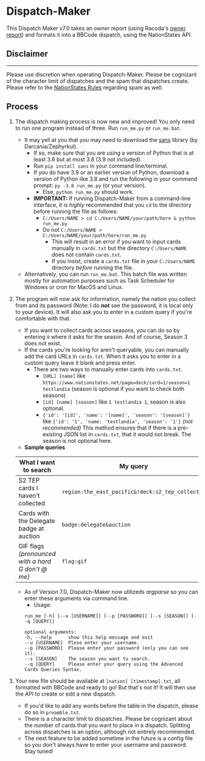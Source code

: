 # Dispatch-Maker
This Dispatch Maker v7.0 takes an owner report (using Racoda's [owner report](https://github.com/dithpri/RCES/tree/master/owner_report)) and formats it into a BBCode dispatch, using the NationStates API.

## Disclaimer
---
Please use discretion when operating Dispatch-Maker. Please be cognizant of the character limit of dispatches and the spam that dispatches create. Please refer to the [NationStates Rules](https://forum.nationstates.net/viewtopic.php?f=16&t=260044#017) regarding spam as well.
## Process
1. The dispatch making process is now new and improved! You only need to run one program instead of three. Run `run_me.py` or `run_me.bat`.
    - It may yell at you that you may need to download the [sans](https://pypi.org/project/sans/) library (by Darcania/Zephyrkul). 
        - If so, make sure that you are using a version of Python that is at least 3.6 but at most 3.8 (3.9 not included).
        - Run `pip install sans` in your command line/terminal.
        - If you do have 3.9 or an earlier version of Python, download a version of Python like 3.8 and run the following in your command prompt: `py -3.8 run_me.py` (or your version). 
          - Else, `python run_me.py` should work.
        - **IMPORTANT:** If running Dispatch-Maker from a command-line interface, it is *highly* recommended that you `cd` to the directory before running the file as follows:
          - ```C:/Users/NAME > cd C:/Users/NAME/your/path/here & python run_me.py```
          - Do not ```C:/Users/NAME > C:/Users/NAME/your/path/here/run_me.py```
            - This will result in an error if you want to input cards manually in `cards.txt` but the directory `C:/Users/NAME` does not contain `cards.txt`.
            - If you insist, create a `cards.txt` file in your `C:/Users/NAME` directory *before* running the file.
     - Alternatively, you can run `run_me.bat`. This batch file was written mostly for automation purposes such as Task Scheduler for Windows or cron for MacOS and Linux.

2. The program will now ask for information, namely the nation you collect from and its password (Note: I do **not** see the password, it is local only to your device). It will also ask you to enter in a custom query if you're comfortable with that.
   
    - If you want to collect cards across seasons, you can do so by entering `0` where it asks for the season. And of course, Season 3 does not exist.
    - If the cards you're looking for aren't queryable, you can manually add the card URLs in `cards.txt`. When it asks you to enter in a custom query leave it blank and press enter.
      - There are two ways to manually enter cards into `cards.txt`.
        - `[URL] [name]` like `https://www.nationstates.net/page=deck/card=1/season=1 testlandia` (season is optional if you want to check both seasons)
        - `[id] [name] [season]` like `1 testlandia 1`, season is also optional.
        - `{'id': '[id]', 'name': '[name]', 'season': '[season]'}` like `{'id': '1', 'name: 'testlandia', 'season': '1'}` *(not recommended)* This method ensures that if there is a pre-existing JSON list in `cards.txt`, that it would not break. The season is not optional here.
    - **Sample queries**

    | What I want to search  | My query |
    | ------------- | ------------- |
    | S2 TEP cards I haven't collected | `region:the_east_pacific&!deck:s2_tep_collector` |
    | Cards with the Delegate badge at auction | `badge:delegate&auction` |
    | GIF flags *(pronounced with a hard G don't @ me)* | `flag:gif` |

    - As of Version 7.0, Dispatch-Maker now utilizeds *argparse* so you can enter these arguments via command line.
      - Usage: 
      ```
      run_me [-h] [--u [USERNAME]] [--p [PASSWORD]] [--s [SEASON]] [--q [QUERY]]

      optional arguments:
      -h, --help      show this help message and exit
      --u [USERNAME]  Plese enter your username.
      --p [PASSWORD]  Please enter your password (only you can see it).
      --s [SEASON]    The season you want to search.
      --q [QUERY]     Please enter your query using the Advanced Cards Queries Syntax.
      ```
3. Your new file should be available at `[nation] [timestamp].txt`, all formatted with BBCode and ready to go! But that's not it! It will then use the API to create or edit a new dispatch.
    - If you'd like to add any words before the table in the dispatch, please do so in `preamble.txt`.
    - There is a character limit to dispatches. Please be cognizant about the number of cards that you want to place in a dispatch. Splitting across dispatches is an option, although not entirely recommended.
    - The next feature to be added sometime in the future is a config file so you don't always have to enter your username and password. Stay tuned!